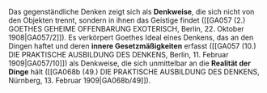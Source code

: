 
Das gegenständliche Denken zeigt sich als **Denkweise**, die sich nicht von den Objekten trennt, sondern in ihnen das Geistige findet ([[GA057 (2.) GOETHES GEHEIME OFFENBARUNG EXOTERISCH, Berlin, 22. Oktober 1908|GA057/2]]). Es verkörpert Goethes Ideal eines Denkens, das an den Dingen haftet und deren **innere Gesetzmäßigkeiten** erfasst ([[GA057 (10.) DIE PRAKTISCHE AUSBILDUNG DES DENKENS, Berlin, 11. Februar 1909|GA057/10]]) als Denkweise, die sich unmittelbar an die **Realität der Dinge** hält ([[GA068b (49.) DIE PRAKTISCHE AUSBILDUNG DES DENKENS, Nürnberg, 13. Februar 1909|GA068b/49]]).
